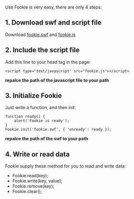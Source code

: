 Use Fookie is very easy, there are only 4 steps:

## 1. Download swf and script file ##

Download [fookie.swf](http://code.google.com/p/fookie/downloads/detail?name=fookie.swf&can=2&q=) and [fookie.js](http://code.google.com/p/fookie/downloads/detail?name=fookie-0.2-min.js&can=2&q=)


## 2. Include the script file ##

Add this line to your head tag in the page:
```
<script type="text/javascript" src="fookie.js"></script>
```
**repalce the path of the javascript file to your path**


## 3. Initialize Fookie ##

Just write a function, and then init:
```
function ready() {
    alert('Fookie is ready');
}
Fookie.init('fookie.swf', { 'onready': ready });
```
**repalce the path of the swf to your path**


## 4. Write or read data ##

Fookie supply these method for you to read and write data:

  * Fookie.read(key);
  * Fookie.write(key, value);
  * Fookie.remove(key);
  * Fookie.clear();